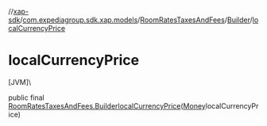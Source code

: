 //[xap-sdk](../../../../index.md)/[com.expediagroup.sdk.xap.models](../../index.md)/[RoomRatesTaxesAndFees](../index.md)/[Builder](index.md)/[localCurrencyPrice](local-currency-price.md)

# localCurrencyPrice

[JVM]\

public final [RoomRatesTaxesAndFees.Builder](index.md)[localCurrencyPrice](local-currency-price.md)([Money](../../-money/index.md)localCurrencyPrice)
